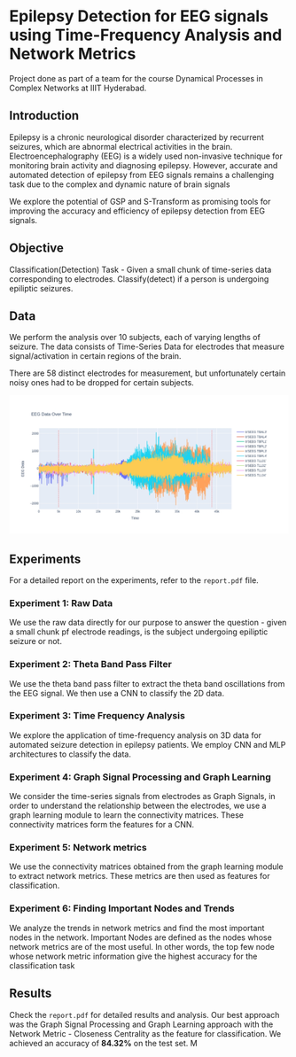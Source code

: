 # Epilepsy Detection for EEG signals using Time-Frequency Analysis and Network Metrics

Project done as part of a team for the course Dynamical Processes in Complex Networks at IIIT Hyderabad.

## Introduction
Epilepsy is a chronic neurological disorder characterized by recurrent seizures, which are abnormal
electrical activities in the brain. Electroencephalography (EEG) is a widely used non-invasive technique
for monitoring brain activity and diagnosing epilepsy.
However, accurate and automated detection of epilepsy from EEG signals remains a challenging task due to the complex and dynamic nature of brain signals

We explore the potential of GSP and S-Transform as promising tools for improving
the accuracy and efficiency of epilepsy detection from EEG signals. 

## Objective
Classification(Detection) Task - Given a small chunk of time-series data corresponding to electrodes.
Classify(detect) if a person is undergoing epiliptic seizures.

## Data

We perform the analysis over 10 subjects, each of varying lengths of seizure. The data consists of Time-Series Data for electrodes that measure signal/activation in certain regions
of the brain.

There are 58 distinct electrodes for measurement, but unfortunately certain noisy ones had to be
dropped for certain subjects.

![plot](./images/signals.jpeg)

## Experiments

For a detailed report on the experiments, refer to the `report.pdf` file.

### Experiment 1: Raw Data
We use the raw data directly for our purpose to answer the question - given a small chunk pf electrode
readings, is the subject undergoing epiliptic seizure or not.


### Experiment 2: Theta Band Pass Filter
We use the theta band pass filter to extract the theta band oscillations from the EEG signal. We then use a CNN to classify the 2D data.

### Experiment 3: Time Frequency Analysis

We explore the application of time-frequency analysis on 3D data for automated
seizure detection in epilepsy patients. We employ CNN and MLP architectures to classify the data.

### Experiment 4: Graph Signal Processing and Graph Learning

We consider the time-series signals from electrodes as Graph Signals, in order to understand the relationship between the electrodes, we use a graph learning module to learn the connectivity matrices. These connectivity matrices form the features for a CNN.

### Experiment 5:  Network metrics

We use the connectivity matrices obtained from the graph learning module to extract network metrics. These metrics are then used as features for classification.

### Experiment 6: Finding Important Nodes and Trends

We analyze the trends in network metrics and find the most important nodes in the network. Important Nodes are defined as the nodes whose network metrics are of the most useful. In other words,
the top few node whose network metric information give the highest accuracy for the classification task

## Results

Check the `report.pdf` for detailed results and analysis. Our best approach was the Graph Signal Processing and Graph Learning approach with the Network Metric - Closeness Centrality as the feature for classification. We achieved an accuracy of **$84.32$%** on the test set.
M